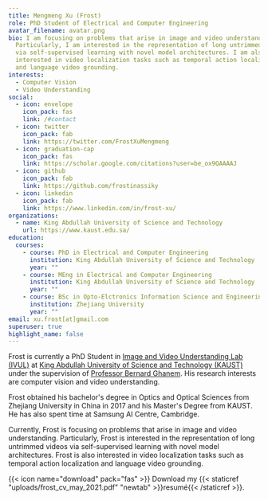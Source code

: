```yaml
---
title: Mengmeng Xu (Frost)
role: PhD Student of Electrical and Computer Engineering
avatar_filename: avatar.png
bio: I am focusing on problems that arise in image and video understanding.
  Particularly, I am interested in the representation of long untrimmed videos
  via self-supervised learning with novel model architectures. I am also
  interested in video localization tasks such as temporal action localization
  and language video grounding.
interests:
  - Computer Vision
  - Video Understanding
social:
  - icon: envelope
    icon_pack: fas
    link: /#contact
  - icon: twitter
    icon_pack: fab
    link: https://twitter.com/FrostXuMengmeng
  - icon: graduation-cap
    icon_pack: fas
    link: https://scholar.google.com/citations?user=be_ox9QAAAAJ
  - icon: github
    icon_pack: fab
    link: https://github.com/frostinassiky
  - icon: linkedin
    icon_pack: fab
    link: https://www.linkedin.com/in/frost-xu/
organizations:
  - name: King Abdullah University of Science and Technology
    url: https://www.kaust.edu.sa/
education:
  courses:
    - course: PhD in Electrical and Computer Engineering
      institution: King Abdullah University of Science and Technology
      year: ""
    - course: MEng in Electrical and Computer Engineering
      institution: King Abdullah University of Science and Technology
      year: ""
    - course: BSc in Opto-Elctronics Information Science and Engineering
      institution: Zhejiang University
      year: ""
email: xu.frost[at]gmail.com
superuser: true
highlight_name: false
---
```



Frost is currently a PhD Student in [Image and Video Understanding Lab (IVUL)](https://cemse.kaust.edu.sa/ivul) at [King Abdullah University of Science and Technology (KAUST)](https://www.kaust.edu.sa/en) under the supervision of [Professor Bernard Ghanem](https://www.bernardghanem.com/home). His research interests are computer vision and video understanding. 

Frost obtained his bachelor's degree in Optics and Optical Sciences from Zhejiang University in China in 2017 and his Master's Degree from KAUST. He has also spent time at Samsung AI Centre, Cambridge.

Currently, Frost is focusing on problems that arise in image and video understanding. Particularly, Frost is interested in the representation of long untrimmed videos via self-supervised learning with novel model architectures. Frost is also interested in video localization tasks such as temporal action localization and language video grounding.

{{< icon name="download" pack="fas" >}} Download my {{< staticref "uploads/frost_cv_may_2021.pdf" "newtab" >}}resumé{{< /staticref >}}.
